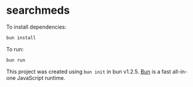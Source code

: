 # searchmeds

To install dependencies:

```bash
bun install
```

To run:

```bash
bun run 
```

This project was created using `bun init` in bun v1.2.5. [Bun](https://bun.sh) is a fast all-in-one JavaScript runtime.
